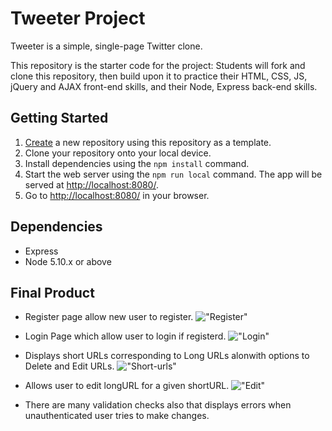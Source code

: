 # Tweeter Project

Tweeter is a simple, single-page Twitter clone.

This repository is the starter code for the project: Students will fork and clone this repository, then build upon it to practice their HTML, CSS, JS, jQuery and AJAX front-end skills, and their Node, Express back-end skills.

## Getting Started

1. [Create](https://docs.github.com/en/repositories/creating-and-managing-repositories/creating-a-repository-from-a-template) a new repository using this repository as a template.
2. Clone your repository onto your local device.
3. Install dependencies using the `npm install` command.
3. Start the web server using the `npm run local` command. The app will be served at <http://localhost:8080/>.
4. Go to <http://localhost:8080/> in your browser.

## Dependencies

- Express
- Node 5.10.x or above

## Final Product

- Register page allow new user to register.
!["Register"](docs/register.png)

- Login Page which allow user to login if registerd.
!["Login"](docs/login.png)

- Displays short URLs corresponding to Long URLs alonwith options to Delete and Edit URLs.
!["Short-urls"](docs/short-URLs.png)

- Allows user to edit longURL for a given shortURL.
!["Edit"](docs/edit.png)

- There are many validation checks also that displays errors when unauthenticated user tries to make changes.


